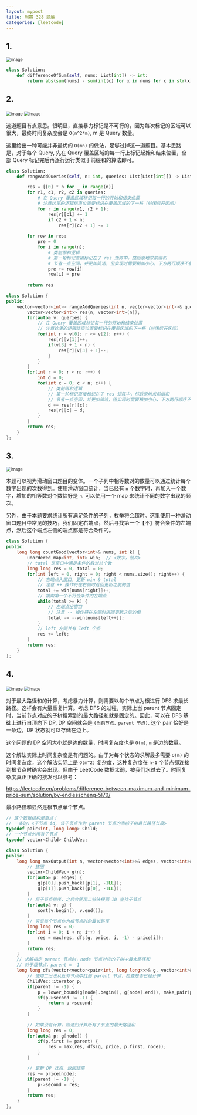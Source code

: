 ```yaml
---
layout: mypost
title: 周赛 328 题解
categories: [leetcode]
---
```


## 1.

<img src="../../posts/2023-leetcode/lc-wk-328-p1.png" alt="image" style="zoom:80%;" />

```py
class Solution:
    def differenceOfSum(self, nums: List[int]) -> int:
        return abs(sum(nums) - sum(int(c) for x in nums for c in str(x)))
```

## 2.

<img src="../../posts/2023-leetcode/lc-wk-328-p2-1.png" alt="image" style="zoom:80%;" />
<img src="../../posts/2023-leetcode/lc-wk-328-p2-2.png" alt="image" style="zoom:80%;" />

这道题目有点意思。很明显，直接暴力标记是不可行的，因为每次标记的区域可以很大，最终时间复杂度会是 `O(n^2*m)`, m 是 Query 数量。

这里给出一种可能并非最优的 `O(mn)` 的做法，足够过掉这一道题目。基本思路是，对于每个 Query, 先在 Query 覆盖区域的每一行上标记起始和结束位置，全部 Query 标记完后再逐行运行类似于前缀和的算法即可。

```py
class Solution:
    def rangeAddQueries(self, n: int, queries: List[List[int]]) -> List[List[int]]:

        res = [[0] * n for _ in range(n)]
        for r1, c1, r2, c2 in queries:
            # 在 Query 覆盖区域标记每一行的开始和结束位置
            # 注意这里的逻辑结束位置要标记在覆盖区域的下一格（前闭后开区间）
            for r in range(r1, r2 + 1):
                res[r][c1] += 1
                if c2 + 1 < n:
                    res[r][c2 + 1] -= 1
        
        for row in res:
            pre = 0
            for i in range(n):
                # 类前缀和逻辑
                # 第一轮标记直接标记在了 res 矩阵中，然后原地求前缀和
                # 节省一点空间，并更加简洁，但实现时需要稍加小心，下方两行顺序不能颠倒
                pre += row[i]
                row[i] = pre
        
        return res
```


```cpp
class Solution {
public:
    vector<vector<int>> rangeAddQueries(int n, vector<vector<int>>& queries) {
        vector<vector<int>> res(n, vector<int>(n));
        for(auto& v: queries) {
            // 在 Query 覆盖区域标记每一行的开始和结束位置
            // 注意这里的逻辑结束位置要标记在覆盖区域的下一格（前闭后开区间）
            for(int r = v[0]; r <= v[2]; r++) {
                res[r][v[1]]++;
                if(v[3] + 1 < n) {
                    res[r][v[3] + 1]--;
                }
            }
        }
        for(int r = 0; r < n; r++) {
            int d = 0;
            for(int c = 0; c < n; c++) {
                // 类前缀和逻辑
                // 第一轮标记直接标记在了 res 矩阵中，然后原地求前缀和
                // 节省一点空间，并更加简洁，但实现时需要稍加小心，下方两行顺序不能颠倒
                d += res[r][c];
                res[r][c] = d;
            }
        }
        return res;
    }
};
```

## 3. 

<img src="../../posts/2023-leetcode/lc-wk-328-p3.png" alt="image" style="zoom:80%;" />

本题可以视为滑动窗口题目的变体。一个子列中相等数对的数量可以通过统计每个数字出现的次数得到。使用滑动窗口统计，当已经有 `n` 个数字时，再加入一个数字，增加的相等数对个数恰好是 `n`. 可以使用一个 map 来统计不同的数字出现的频次。

另外，由于本题要求统计所有满足条件的子列，枚举将会超时。这里使用一种滑动窗口题目中常见的技巧，我们固定右端点，然后寻找第一个【不】符合条件的左端点，然后这个端点左侧的端点都是符合条件的。

```cpp
class Solution {
public:
    long long countGood(vector<int>& nums, int k) {
        unordered_map<int, int> win;  // <数字，频次>
        // total 是窗口中满足条件的数对总个数
        long long res = 0, total = 0;
        for(int left = 0, right = 0; right < nums.size(); right++) {
            // 右端点入窗口，更新 win & total
            // 注意 ++ 操作符在右侧时返回更新之前的值
            total += win[nums[right]]++;
            // 搜索第一个不符合条件的左端点
            while(total >= k) {
                // 左端点出窗口
                // 注意 -- 操作符在左侧时返回更新之后的值
                total -= --win[nums[left++]];
            }
            // left 左侧共有 left 个点
            res += left;
        }
        return res;
    }
};
```

## 4. 

<img src="../../posts/2023-leetcode/lc-wk-328-p4-1.png" alt="image" style="zoom:80%;" />
<img src="../../posts/2023-leetcode/lc-wk-328-p4-2.png" alt="image" style="zoom:80%;" />

对于最大路径和的计算，考虑暴力计算，则需要以每个节点为根进行 DFS 求最长路径。这样会有大量重复计算。考虑 DFS 的过程，实际上当 parent 节点固定时，当前节点对应的子树搜索到的最大路径和就是固定的。因此，可以在 DFS 基础上进行自顶向下 DP, DP 空间就会是 `(当前节点，parent 节点)`. 这个 pair 恰好是一条边，DP 状态就可以存储在边上。

这个问题的 DP 空间大小就是边的数量，时间复杂度也是 `O(m)`, `m` 是边的数量。

这个解法实际上时间复杂度是有问题的。由于对每个状态的求解最多需要 `O(m)` 的时间复杂度，这个解法实际上是 `O(m^2)` 复杂度，这种复杂度在 `n-1` 个节点都连接到根节点时确实会出现。但由于 LeetCode 数据太弱，被我们水过去了。时间复杂度真正正确的接发可以参考：

https://leetcode.cn/problems/difference-between-maximum-and-minimum-price-sum/solution/by-endlesscheng-5l70/

最小路径和显然是根节点单个节点。

```cpp
// 这个数据结构是重点！
// 一条边，<子节点 id, 该子节点作为 parent 节点的当前子树最长路径长度>
typedef pair<int, long long> Child;
// 一个节点的所有子节点
typedef vector<Child> ChildVec;

class Solution {
public:
    long long maxOutput(int n, vector<vector<int>>& edges, vector<int>& price) {
        // 建图
        vector<ChildVec> g(n);
        for(auto& p: edges) {
            g[p[0]].push_back({p[1], -1LL});
            g[p[1]].push_back({p[0], -1LL});
        }
        // 将子节点排序，之后会使用二分法根据 ID 查找子节点
        for(auto& v: g) {
            sort(v.begin(), v.end());
        }
        // 穷举每个节点作为根节点时的最长路径
        long long res = 0;
        for(int i = 0; i < n; i++) {
            res = max(res, dfs(g, price, i, -1) - price[i]);
        }
        return res;
    }
    // 求解指定 parent 节点时，node 节点对应的子树中最大路径和
    // 对于根节点，parent = -1
    long long dfs(vector<vector<pair<int, long long>>>& g, vector<int>& price, int node, int parent) {
        // 使用二分法从近邻节点中找到 parent 节点，检查是否已经计算
        ChildVec::iterator p;
        if(parent != -1) {
            p = lower_bound(g[node].begin(), g[node].end(), make_pair(parent, -1LL));
            if(p->second != -1) {
                return p->second;
            }
        }
        
        // 如果没有计算，则递归计算所有子节点的最大路径和
        long long res = 0;
        for(auto& p: g[node]) {
            if(p.first != parent) {
                res = max(res, dfs(g, price, p.first, node));
            }
        }

        // 更新 DP 状态，返回结果
        res += price[node];
        if(parent != -1) {
            p->second = res;
        }
        return res;
    }
};

```
